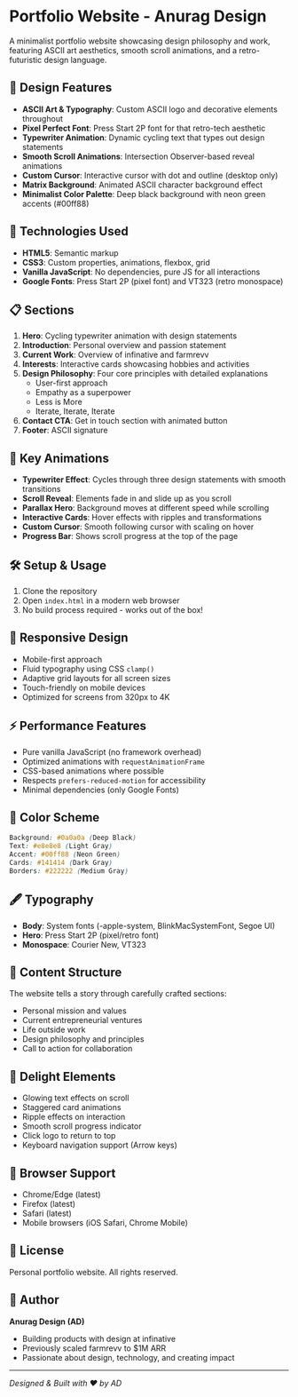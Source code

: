 # Portfolio Website - Anurag Design

A minimalist portfolio website showcasing design philosophy and work, featuring ASCII art aesthetics, smooth scroll animations, and a retro-futuristic design language.

## 🎨 Design Features

- **ASCII Art & Typography**: Custom ASCII logo and decorative elements throughout
- **Pixel Perfect Font**: Press Start 2P font for that retro-tech aesthetic
- **Typewriter Animation**: Dynamic cycling text that types out design statements
- **Smooth Scroll Animations**: Intersection Observer-based reveal animations
- **Custom Cursor**: Interactive cursor with dot and outline (desktop only)
- **Matrix Background**: Animated ASCII character background effect
- **Minimalist Color Palette**: Deep black background with neon green accents (#00ff88)

## 🚀 Technologies Used

- **HTML5**: Semantic markup
- **CSS3**: Custom properties, animations, flexbox, grid
- **Vanilla JavaScript**: No dependencies, pure JS for all interactions
- **Google Fonts**: Press Start 2P (pixel font) and VT323 (retro monospace)

## 📋 Sections

1. **Hero**: Cycling typewriter animation with design statements
2. **Introduction**: Personal overview and passion statement
3. **Current Work**: Overview of infinative and farmrevv
4. **Interests**: Interactive cards showcasing hobbies and activities
5. **Design Philosophy**: Four core principles with detailed explanations
   - User-first approach
   - Empathy as a superpower
   - Less is More
   - Iterate, Iterate, Iterate
6. **Contact CTA**: Get in touch section with animated button
7. **Footer**: ASCII signature

## 🎯 Key Animations

- **Typewriter Effect**: Cycles through three design statements with smooth transitions
- **Scroll Reveal**: Elements fade in and slide up as you scroll
- **Parallax Hero**: Background moves at different speed while scrolling
- **Interactive Cards**: Hover effects with ripples and transformations
- **Custom Cursor**: Smooth following cursor with scaling on hover
- **Progress Bar**: Shows scroll progress at the top of the page

## 🛠️ Setup & Usage

1. Clone the repository
2. Open `index.html` in a modern web browser
3. No build process required - works out of the box!

## 📱 Responsive Design

- Mobile-first approach
- Fluid typography using CSS `clamp()`
- Adaptive grid layouts for all screen sizes
- Touch-friendly on mobile devices
- Optimized for screens from 320px to 4K

## ⚡ Performance Features

- Pure vanilla JavaScript (no framework overhead)
- Optimized animations with `requestAnimationFrame`
- CSS-based animations where possible
- Respects `prefers-reduced-motion` for accessibility
- Minimal dependencies (only Google Fonts)

## 🎨 Color Scheme

```css
Background: #0a0a0a (Deep Black)
Text: #e8e8e8 (Light Gray)
Accent: #00ff88 (Neon Green)
Cards: #141414 (Dark Gray)
Borders: #222222 (Medium Gray)
```

## 🖋️ Typography

- **Body**: System fonts (-apple-system, BlinkMacSystemFont, Segoe UI)
- **Hero**: Press Start 2P (pixel/retro font)
- **Monospace**: Courier New, VT323

## 📝 Content Structure

The website tells a story through carefully crafted sections:
- Personal mission and values
- Current entrepreneurial ventures
- Life outside work
- Design philosophy and principles
- Call to action for collaboration

## 🌟 Delight Elements

- Glowing text effects on scroll
- Staggered card animations
- Ripple effects on interaction
- Smooth scroll progress indicator
- Click logo to return to top
- Keyboard navigation support (Arrow keys)

## 🔧 Browser Support

- Chrome/Edge (latest)
- Firefox (latest)
- Safari (latest)
- Mobile browsers (iOS Safari, Chrome Mobile)

## 📄 License

Personal portfolio website. All rights reserved.

## 👤 Author

**Anurag Design (AD)**
- Building products with design at infinative
- Previously scaled farmrevv to $1M ARR
- Passionate about design, technology, and creating impact

---

*Designed & Built with ♥ by AD*
